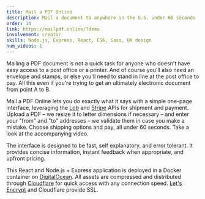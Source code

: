 ```yaml
---
title: Mail a PDF Online
description: Mail a document to anywhere in the U.S. under 60 seconds
order: 14
link: https://mailpdf.online/?demo
involvement: creator
skills: Node.js, Express, React, ES6, Sass, UX design
num_videos: 1
---
```


Mailing a PDF document is not a quick task for anyone who doesn't have easy access to a post office or a printer. And of course you'll also need an envelope and stamps, or else you'll need to stand in line at the post office to pay. All this even if you're trying to get an ultimately electronic document from point A to B.

Mail a PDF Online lets you do exactly what it says with a simple one-page interface, leveraging the [Lob](https://lob.com/) and [Stripe](https://stripe.com/) APIs for shipment and payment. Upload a PDF – we resize it to letter dimensions if necessary – and enter your "from" and "to" addresses – we validate them in case you make a mistake. Choose shipping options and pay, all under 60 seconds. Take a look at the accompanying video.

The interface is designed to be fast, self explanatory, and error tolerant. It provides concise information, instant feedback when appropriate, and upfront pricing.

This React and Node.js + Express application is deployed in a Docker container on [DigitalOcean](https://digitalocean.com/). All assets are compressed and distributed through [Cloudflare](https://cloudflare.com/) for quick access with any connection speed. [Let's Encrypt](https://letsencrypt.org/) and Cloudflare provide SSL.
